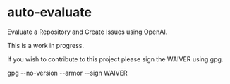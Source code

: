 # auto-evaluate
Evaluate a Repository and Create Issues using OpenAI.

This is a work in progress.

If you wish to contribute to this project please sign the WAIVER using gpg.

gpg --no-version --armor --sign WAIVER
